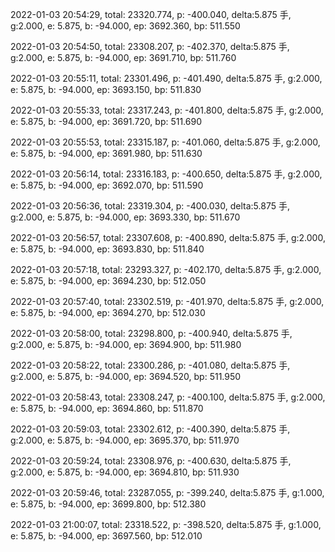 2022-01-03 20:54:29, total: 23320.774, p: -400.040, delta:5.875 手, g:2.000, e: 5.875, b: -94.000, ep: 3692.360, bp: 511.550

2022-01-03 20:54:50, total: 23308.207, p: -402.370, delta:5.875 手, g:2.000, e: 5.875, b: -94.000, ep: 3691.710, bp: 511.760

2022-01-03 20:55:11, total: 23301.496, p: -401.490, delta:5.875 手, g:2.000, e: 5.875, b: -94.000, ep: 3693.150, bp: 511.830

2022-01-03 20:55:33, total: 23317.243, p: -401.800, delta:5.875 手, g:2.000, e: 5.875, b: -94.000, ep: 3691.720, bp: 511.690

2022-01-03 20:55:53, total: 23315.187, p: -401.060, delta:5.875 手, g:2.000, e: 5.875, b: -94.000, ep: 3691.980, bp: 511.630

2022-01-03 20:56:14, total: 23316.183, p: -400.650, delta:5.875 手, g:2.000, e: 5.875, b: -94.000, ep: 3692.070, bp: 511.590

2022-01-03 20:56:36, total: 23319.304, p: -400.030, delta:5.875 手, g:2.000, e: 5.875, b: -94.000, ep: 3693.330, bp: 511.670

2022-01-03 20:56:57, total: 23307.608, p: -400.890, delta:5.875 手, g:2.000, e: 5.875, b: -94.000, ep: 3693.830, bp: 511.840

2022-01-03 20:57:18, total: 23293.327, p: -402.170, delta:5.875 手, g:2.000, e: 5.875, b: -94.000, ep: 3694.230, bp: 512.050

2022-01-03 20:57:40, total: 23302.519, p: -401.970, delta:5.875 手, g:2.000, e: 5.875, b: -94.000, ep: 3694.270, bp: 512.030

2022-01-03 20:58:00, total: 23298.800, p: -400.940, delta:5.875 手, g:2.000, e: 5.875, b: -94.000, ep: 3694.900, bp: 511.980

2022-01-03 20:58:22, total: 23300.286, p: -401.080, delta:5.875 手, g:2.000, e: 5.875, b: -94.000, ep: 3694.520, bp: 511.950

2022-01-03 20:58:43, total: 23308.247, p: -400.100, delta:5.875 手, g:2.000, e: 5.875, b: -94.000, ep: 3694.860, bp: 511.870

2022-01-03 20:59:03, total: 23302.612, p: -400.390, delta:5.875 手, g:2.000, e: 5.875, b: -94.000, ep: 3695.370, bp: 511.970

2022-01-03 20:59:24, total: 23308.976, p: -400.630, delta:5.875 手, g:2.000, e: 5.875, b: -94.000, ep: 3694.810, bp: 511.930

2022-01-03 20:59:46, total: 23287.055, p: -399.240, delta:5.875 手, g:1.000, e: 5.875, b: -94.000, ep: 3699.800, bp: 512.380

2022-01-03 21:00:07, total: 23318.522, p: -398.520, delta:5.875 手, g:1.000, e: 5.875, b: -94.000, ep: 3697.560, bp: 512.010